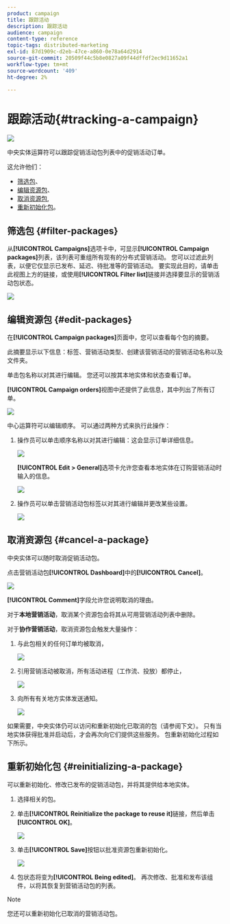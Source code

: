```yaml
---
product: campaign
title: 跟踪活动
description: 跟踪活动
audience: campaign
content-type: reference
topic-tags: distributed-marketing
exl-id: 87d1909c-d2eb-47ce-a860-0e78a64d2914
source-git-commit: 20509f44c5b8e0827a09f44dffdf2ec9d11652a1
workflow-type: tm+mt
source-wordcount: '409'
ht-degree: 2%

---
```


# 跟踪活动{#tracking-a-campaign}

![](../../assets/v7-only.svg)

中央实体运算符可以跟踪促销活动包列表中的促销活动订单。

这允许他们：

* [筛选包](#filter-packages)、
* [编辑资源包](#edit-packages)、
* [取消资源包](#cancel-a-package),
* [重新初始化包](#reinitializing-a-package)。

## 筛选包 {#filter-packages}

从&#x200B;**[!UICONTROL Campaigns]**&#x200B;选项卡中，可显示&#x200B;**[!UICONTROL Campaign packages]**&#x200B;列表，该列表可重组所有现有的分布式营销活动。 您可以过滤此列表，以便它仅显示已发布、延迟、待批准等的营销活动。 要实现此目的，请单击此视图上方的链接，或使用&#x200B;**[!UICONTROL Filter list]**&#x200B;链接并选择要显示的营销活动包状态。

![](assets/mkg_dist_catalog_filter.png)

## 编辑资源包 {#edit-packages}

在&#x200B;**[!UICONTROL Campaign packages]**&#x200B;页面中，您可以查看每个包的摘要。

此摘要显示以下信息：标签、营销活动类型、创建该营销活动的营销活动名称以及文件夹。

单击包名称以对其进行编辑。 您还可以按其本地实体和状态查看订单。

**[!UICONTROL Campaign orders]**&#x200B;视图中还提供了此信息，其中列出了所有订单。

![](assets/mkg_dist_catalog_op_command_details.png)

中心运算符可以编辑顺序。 可以通过两种方式来执行此操作：

1. 操作员可以单击顺序名称以对其进行编辑：这会显示订单详细信息。

   ![](assets/mkg_dist_catalog_op_command_edit1.png)

   **[!UICONTROL Edit > General]**&#x200B;选项卡允许您查看本地实体在订购营销活动时输入的信息。

   ![](assets/mkg_dist_catalog_op_command_edit1a.png)

1. 操作员可以单击营销活动包标签以对其进行编辑并更改某些设置。

   ![](assets/mkg_dist_catalog_op_command_edit2.png)

## 取消资源包 {#cancel-a-package}

中央实体可以随时取消促销活动包。

点击营销活动包&#x200B;**[!UICONTROL Dashboard]**&#x200B;中的&#x200B;**[!UICONTROL Cancel]**。

![](assets/mkg_dist_cancel_op_from_dashboard.png)

**[!UICONTROL Comment]**&#x200B;字段允许您说明取消的理由。

对于&#x200B;**本地营销活动**，取消某个资源包会将其从可用营销活动列表中删除。

对于&#x200B;**协作营销活动**，取消资源包会触发大量操作：

1. 与此包相关的任何订单均被取消，

   ![](assets/mkg_dist_mutual_op_cancelled.png)

1. 引用营销活动被取消，所有活动进程（工作流、投放）都停止，

   ![](assets/mkg_dist_mutual_op_cancelled1.png)

1. 向所有有关地方实体发送通知。

   ![](assets/mkg_dist_mutual_op_cancelled2.png)

如果需要，中央实体仍可以访问和重新初始化已取消的包（请参阅下文）。 只有当地实体获得批准并启动后，才会再次向它们提供这些服务。 包重新初始化过程如下所示。

## 重新初始化包 {#reinitializing-a-package}

可以重新初始化、修改已发布的促销活动包，并将其提供给本地实体。

1. 选择相关的包。
1. 单击&#x200B;**[!UICONTROL Reinitialize the package to reuse it]**&#x200B;链接，然后单击&#x200B;**[!UICONTROL OK]**。

   ![](assets/mkg_dist_mutual_op_reinit.png)

1. 单击&#x200B;**[!UICONTROL Save]**&#x200B;按钮以批准资源包重新初始化。

   ![](assets/mkg_dist_mutual_op_reinit2.png)

1. 包状态将变为&#x200B;**[!UICONTROL Being edited]**。 再次修改、批准和发布该组件，以将其恢复到营销活动包的列表。

>[!NOTE]
>
>您还可以重新初始化已取消的营销活动包。
